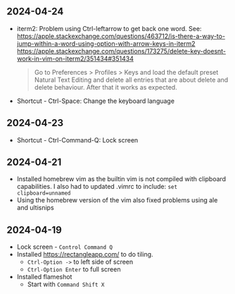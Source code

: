 ## 2024-04-24
* iterm2: Problem using Ctrl-leftarrow to get back one word. See: https://apple.stackexchange.com/questions/463712/is-there-a-way-to-jump-within-a-word-using-option-with-arrow-keys-in-iterm2
    https://apple.stackexchange.com/questions/173275/delete-key-doesnt-work-in-vim-on-iterm2/351434#351434
    > Go to Preferences > Profiles > Keys and load the default preset Natural Text Editing and delete all entries that are 
    > about delete and delete behaviour. After that it works as expected.
* Shortcut - Ctrl-Space: Change the keyboard language

## 2024-04-23
* Shortcut - Ctrl-Command-Q: Lock screen

## 2024-04-21

* Installed homebrew vim as the builtin vim is not compiled with clipboard capabilities. I also had to updated .vimrc to
include: `set clipboard=unnamed`
* Using the homebrew version of the vim also fixed problems using ale and ultisnips

## 2024-04-19

* Lock screen - `Control Command Q`
* Installed https://rectangleapp.com/ to do tiling. 
    * `Ctrl-Option ->` to left side of screen
    * `Ctrl-Option Enter` to full screen
* Installed flameshot
    * Start with `Command Shift X`
